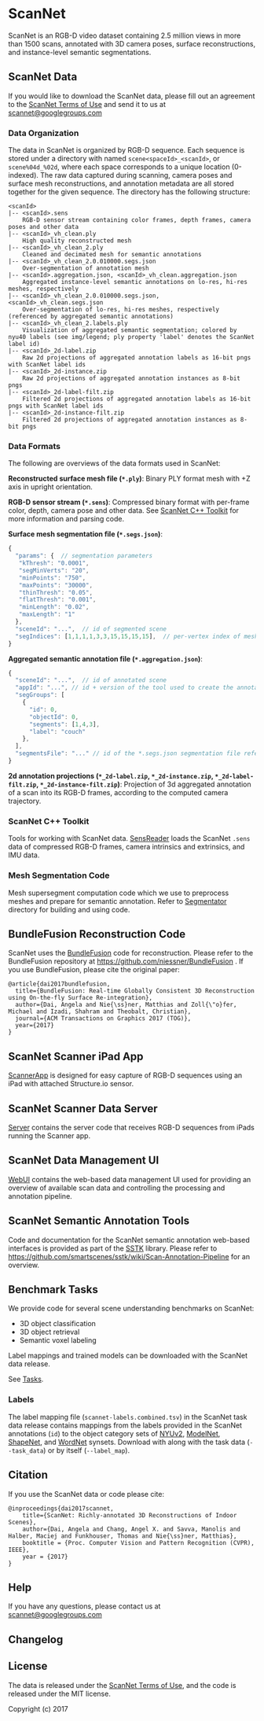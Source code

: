 # ScanNet

ScanNet is an RGB-D video dataset containing 2.5 million views in more than 1500 scans, annotated with 3D camera poses, surface reconstructions, and instance-level semantic segmentations.

## ScanNet Data

If you would like to download the ScanNet data, please fill out an agreement to the [ScanNet Terms of Use](http://dovahkiin.stanford.edu/scannet-public/ScanNet_TOS.pdf) and send it to us at scannet@googlegroups.com

### Data Organization
The data in ScanNet is organized by RGB-D sequence. Each sequence is stored under a directory with named `scene<spaceId>_<scanId>`, or `scene%04d_%02d`, where each space corresponds to a unique location (0-indexed).  The raw data captured during scanning, camera poses and surface mesh reconstructions, and annotation metadata are all stored together for the given sequence.  The directory has the following structure:
```shell
<scanId>
|-- <scanId>.sens
    RGB-D sensor stream containing color frames, depth frames, camera poses and other data
|-- <scanId>_vh_clean.ply
    High quality reconstructed mesh
|-- <scanId>_vh_clean_2.ply
    Cleaned and decimated mesh for semantic annotations
|-- <scanId>_vh_clean_2.0.010000.segs.json
    Over-segmentation of annotation mesh
|-- <scanId>.aggregation.json, <scanId>_vh_clean.aggregation.json
    Aggregated instance-level semantic annotations on lo-res, hi-res meshes, respectively
|-- <scanId>_vh_clean_2.0.010000.segs.json, <scanId>_vh_clean.segs.json
    Over-segmentation of lo-res, hi-res meshes, respectively (referenced by aggregated semantic annotations)
|-- <scanId>_vh_clean_2.labels.ply
    Visualization of aggregated semantic segmentation; colored by nyu40 labels (see img/legend; ply property 'label' denotes the ScanNet label id)
|-- <scanId>_2d-label.zip
    Raw 2d projections of aggregated annotation labels as 16-bit pngs with ScanNet label ids
|-- <scanId>_2d-instance.zip
    Raw 2d projections of aggregated annotation instances as 8-bit pngs
|-- <scanId>_2d-label-filt.zip
    Filtered 2d projections of aggregated annotation labels as 16-bit pngs with ScanNet label ids
|-- <scanId>_2d-instance-filt.zip
    Filtered 2d projections of aggregated annotation instances as 8-bit pngs
```

### Data Formats
The following are overviews of the data formats used in ScanNet:

**Reconstructed surface mesh file (`*.ply`)**:
Binary PLY format mesh with +Z axis in upright orientation.

**RGB-D sensor stream (`*.sens`)**:
Compressed binary format with per-frame color, depth, camera pose and other data.  See [ScanNet C++ Toolkit](#scannet-c-toolkit) for more information and parsing code.

**Surface mesh segmentation file (`*.segs.json`)**:
```javascript
{
  "params": {  // segmentation parameters
   "kThresh": "0.0001",
   "segMinVerts": "20",
   "minPoints": "750",
   "maxPoints": "30000",
   "thinThresh": "0.05",
   "flatThresh": "0.001",
   "minLength": "0.02",
   "maxLength": "1"
  },
  "sceneId": "...",  // id of segmented scene
  "segIndices": [1,1,1,1,3,3,15,15,15,15],  // per-vertex index of mesh segment
}
```

**Aggregated semantic annotation file (`*.aggregation.json`)**:
```javascript
{
  "sceneId": "...",  // id of annotated scene
  "appId": "...", // id + version of the tool used to create the annotation
  "segGroups": [
    {
      "id": 0,
      "objectId": 0,
      "segments": [1,4,3],
      "label": "couch"
    },
  ],
  "segmentsFile": "..." // id of the *.segs.json segmentation file referenced
}
```

**2d annotation projections (`*_2d-label.zip`, `*_2d-instance.zip`, `*_2d-label-filt.zip`, `*_2d-instance-filt.zip`)**:
Projection of 3d aggregated annotation of a scan into its RGB-D frames, according to the computed camera trajectory. 

### ScanNet C++ Toolkit
Tools for working with ScanNet data. [SensReader](SensReader) loads the ScanNet `.sens` data of compressed RGB-D frames, camera intrinsics and extrinsics, and IMU data.

### Mesh Segmentation Code
Mesh supersegment computation code which we use to preprocess meshes and prepare for semantic annotation. Refer to [Segmentator](Segmentator) directory for building and using code.

## BundleFusion Reconstruction Code

ScanNet uses the [BundleFusion](https://github.com/niessner/BundleFusion) code for reconstruction. Please refer to the BundleFusion repository at https://github.com/niessner/BundleFusion . If you use BundleFusion, please cite the original paper:
```
@article{dai2017bundlefusion,
  title={BundleFusion: Real-time Globally Consistent 3D Reconstruction using On-the-fly Surface Re-integration},
  author={Dai, Angela and Nie{\ss}ner, Matthias and Zoll{\"o}fer, Michael and Izadi, Shahram and Theobalt, Christian},
  journal={ACM Transactions on Graphics 2017 (TOG)},
  year={2017}
}
```

## ScanNet Scanner iPad App
[ScannerApp](ScannerApp) is designed for easy capture of RGB-D sequences using an iPad with attached Structure.io sensor.

## ScanNet Scanner Data Server
[Server](Server) contains the server code that receives RGB-D sequences from iPads running the Scanner app.

## ScanNet Data Management UI
[WebUI](WebUI) contains the web-based data management UI used for providing an overview of available scan data and controlling the processing and annotation pipeline.

## ScanNet Semantic Annotation Tools
Code and documentation for the ScanNet semantic annotation web-based interfaces is provided as part of the [SSTK](https://github.com/smartscenes/sstk) library. Please refer to https://github.com/smartscenes/sstk/wiki/Scan-Annotation-Pipeline for an overview.

## Benchmark Tasks
We provide code for several scene understanding benchmarks on ScanNet:
* 3D object classification
* 3D object retrieval
* Semantic voxel labeling

Label mappings and trained models can be downloaded with the ScanNet data release.

See [Tasks](Tasks).

### Labels
The label mapping file (`scannet-labels.combined.tsv`) in the ScanNet task data release contains mappings from the labels provided in the ScanNet annotations (`id`) to the object category sets of [NYUv2](http://cs.nyu.edu/~silberman/datasets/nyu_depth_v2.html), [ModelNet](http://modelnet.cs.princeton.edu/), [ShapeNet](https://www.shapenet.org/), and [WordNet](https://wordnet.princeton.edu/) synsets. Download with along with the task data (`--task_data`) or by itself (`--label_map`).

## Citation
If you use the ScanNet data or code please cite:
```
@inproceedings{dai2017scannet,
    title={ScanNet: Richly-annotated 3D Reconstructions of Indoor Scenes},
    author={Dai, Angela and Chang, Angel X. and Savva, Manolis and Halber, Maciej and Funkhouser, Thomas and Nie{\ss}ner, Matthias},
    booktitle = {Proc. Computer Vision and Pattern Recognition (CVPR), IEEE},
    year = {2017}
}
```

## Help
If you have any questions, please contact us at scannet@googlegroups.com


## Changelog

## License
The data is released under the [ScanNet Terms of Use](http://dovahkiin.stanford.edu/scannet-public/ScanNet_TOS.pdf), and the code is released under the MIT license.

Copyright (c) 2017

